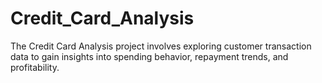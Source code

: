 # Credit_Card_Analysis
The Credit Card Analysis project involves exploring customer transaction data to gain insights into spending behavior, repayment trends, and profitability.
